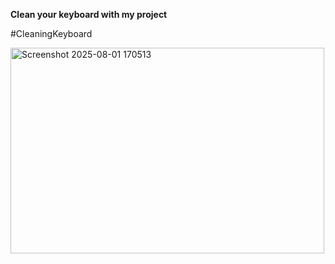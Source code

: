 **Clean your keyboard with my project**

#CleaningKeyboard

<img width="502" height="329" alt="Screenshot 2025-08-01 170513" src="https://github.com/user-attachments/assets/0545edbb-bed6-4d73-9612-a73fb057997f" />
